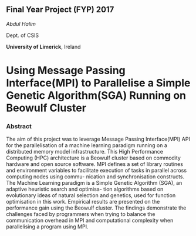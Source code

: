 ## Final Year Project (FYP) 2017

_Abdul Halim_

Dept. of CSIS

**University of Limerick**, Ireland

# Using Message Passing Interface(MPI) to Parallelise a Simple Genetic Algorithm(SGA) Running on Beowulf Cluster
### Abstract
The aim of this project was to leverage Message Passing Interface(MPI) API for the parallelisation of a machine learning paradigm running on a distributed memory model infrastructure. This High Performance Computing (HPC) architecture is a Beowulf cluster based on commodity hardware and open source software. MPI defines a set of library routines and environment variables to facilitate execution of tasks in parallel across computing nodes using commu- nication and synchronisation constructs. The Machine Learning paradigm is a Simple Genetic Algorithm (SGA), an adaptive heuristic search and optimisa- tion algorithms based on evolutionary ideas of natural selection and genetics, used for function optimisation in this work. Empirical results are presented on the performance gain using the Beowulf cluster. The findings demonstrate the challenges faced by programmers when trying to balance the communication overhead in MPI and computational complexity when parallelising a program using MPI.

